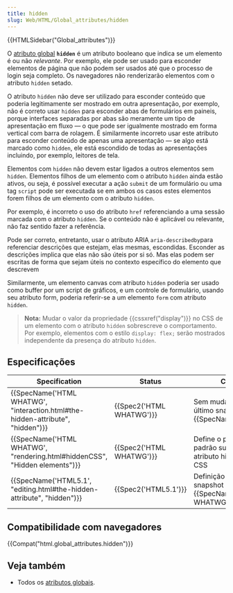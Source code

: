 ```yaml
---
title: hidden
slug: Web/HTML/Global_attributes/hidden
---
```


{{HTMLSidebar("Global_attributes")}}

O [atributo global](/pt-BR/docs/Web/HTML/Global_attributes) **`hidden`** é um atributo booleano que indica se um elemento é ou não _relevante_. Por exemplo, ele pode ser usado para esconder elementos de página que não podem ser usados até que o processo de login seja completo. Os navegadores não renderizarão elementos com o atributo `hidden` setado.

O atributo `hidden` não deve ser utilizado para esconder conteúdo que poderia legitimamente ser mostrado em outra apresentação, por exemplo, não é correto usar `hidden` para esconder abas de formulários em paineis, porque interfaces separadas por abas são meramente um tipo de apresentação em fluxo — o que pode ser igualmente mostrado em forma vertical com barra de rolagem. É similarmente incorreto usar este atributo para esconder conteúdo de apenas uma apresentação — se algo está marcado como `hidden`, ele está escondido de todas as apresentações incluindo, por exemplo, leitores de tela.

Elementos com `hidden` não devem estar ligados a outros elementos sem `hidden`. Elementos filhos de um elemento com o atributo `hidden` ainda estão ativos, ou seja, é possível executar a ação `submit` de um formulário ou uma tag `script` pode ser executada se em ambos os casos estes elementos forem filhos de um elemento com o atributo `hidden`.

Por exemplo, é incorreto o uso do atributo `href` referenciando a uma sessão marcada com o atributo `hidden`. Se o conteúdo não é aplicável ou relevante, não faz sentido fazer a referência.

Pode ser correto, entretanto, usar o atributo ARIA `aria-describedby`para referenciar descrições que estejam, elas mesmas, escondidas. Esconder as descrições implica que elas não são úteis por si só. Mas elas podem ser escritas de forma que sejam úteis no contexto específico do elemento que descrevem

Similarmente, um elemento canvas com atributo `hidden` poderia ser usado como buffer por um script de gráficos, e um controle de formulário, usando seu atributo form, poderia referir-se a um elemento `form` com atributo `hidden`.

> **Nota:** Mudar o valor da propriedade {{cssxref("display")}} no CSS de um elemento com o atributo `hidden` sobrescreve o comportamento. Por exemplo, elementos com o estilo `display: flex;` serão mostrados independente da presença do atributo `hidden`.

## Especificações

| Specification                                                                                            | Status                           | Comment                                                                |
| -------------------------------------------------------------------------------------------------------- | -------------------------------- | ---------------------------------------------------------------------- |
| {{SpecName('HTML WHATWG', "interaction.html#the-hidden-attribute", "hidden")}} | {{Spec2('HTML WHATWG')}} | Sem mudanças desde o último snapshot, {{SpecName('HTML5.1')}} |
| {{SpecName('HTML WHATWG', "rendering.html#hiddenCSS", "Hidden elements")}}     | {{Spec2('HTML WHATWG')}} | Define o processamento padrão sugerido do atributo hidden usando CSS   |
| {{SpecName('HTML5.1', "editing.html#the-hidden-attribute", "hidden")}}             | {{Spec2('HTML5.1')}}     | Definição inicial do snapshot de {{SpecName('HTML WHATWG')}}  |

## Compatibilidade com navegadores

{{Compat("html.global_attributes.hidden")}}

## Veja também

- Todos os [atributos globais](/pt-BR/docs/Web/HTML/Global_attributes).
